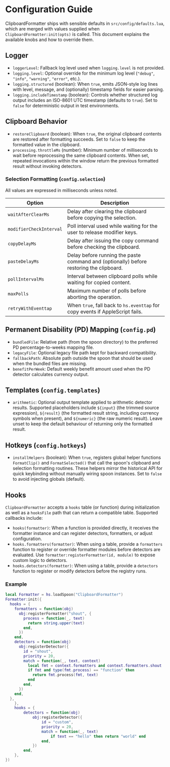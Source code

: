 # Configuration Guide

ClipboardFormatter ships with sensible defaults in `src/config/defaults.lua`,
which are merged with values supplied when `ClipboardFormatter:init(opts)` is
called. This document explains the available knobs and how to override them.

## Logger

- `loggerLevel`: Fallback log level used when `logging.level` is not provided.
- `logging.level`: Optional override for the minimum log level (`"debug"`,
  `"info"`, `"warning"`, `"error"`, etc.).
- `logging.structured` (boolean): When `true`, emits JSON-style log lines with
  level, message, and (optionally) timestamp fields for easier parsing.
- `logging.includeTimestamp` (boolean): Controls whether structured log output
  includes an ISO-8601 UTC timestamp (defaults to `true`). Set to `false` for
  deterministic output in test environments.

## Clipboard Behavior

- `restoreClipboard` (boolean): When `true`, the original clipboard contents are
  restored after formatting succeeds. Set to `false` to keep the formatted value
  in the clipboard.
- `processing.throttleMs` (number): Minimum number of milliseconds to wait
  before reprocessing the same clipboard contents. When set, repeated
  invocations within the window return the previous formatted result without
  invoking detectors.

### Selection Formatting (`config.selection`)

All values are expressed in milliseconds unless noted.

| Option | Description |
| ------ | ----------- |
| `waitAfterClearMs` | Delay after clearing the clipboard before copying the selection. |
| `modifierCheckInterval` | Poll interval used while waiting for the user to release modifier keys. |
| `copyDelayMs` | Delay after issuing the copy command before checking the clipboard. |
| `pasteDelayMs` | Delay before running the paste command and (optionally) before restoring the clipboard. |
| `pollIntervalMs` | Interval between clipboard polls while waiting for copied content. |
| `maxPolls` | Maximum number of polls before aborting the operation. |
| `retryWithEventtap` | When `true`, fall back to `hs.eventtap` for copy events if AppleScript fails. |

## Permanent Disability (PD) Mapping (`config.pd`)

- `bundledFile`: Relative path (from the spoon directory) to the preferred PD
  percentage-to-weeks mapping file.
- `legacyFile`: Optional legacy file path kept for backward compatibility.
- `fallbackPath`: Absolute path outside the spoon that should be used when the
  bundled files are missing.
- `benefitPerWeek`: Default weekly benefit amount used when the PD detector
  calculates currency output.

## Templates (`config.templates`)

- `arithmetic`: Optional output template applied to arithmetic detector results.
  Supported placeholders include `${input}` (the trimmed source expression),
  `${result}` (the formatted result string, including currency symbols when
  present), and `${numeric}` (the raw numeric result). Leave unset to keep the
  default behaviour of returning only the formatted result.

## Hotkeys (`config.hotkeys`)

- `installHelpers` (boolean): When `true`, registers global helper functions
  `FormatClip()` and `FormatSelected()` that call the spoon's clipboard and
  selection formatting routines. These helpers mirror the historical API for
  quick keybinding without manually wiring spoon instances. Set to `false` to
  avoid injecting globals (default).

## Hooks

`ClipboardFormatter` accepts a `hooks` table (or function) during initialization
as well as a `hooksFile` path that can return a compatible table. Supported
callbacks include:

- `hooks(formatter)`: When a function is provided directly, it receives the
  formatter instance and can register detectors, formatters, or adjust
  configuration.
- `hooks.formatters(formatter)`: When using a table, provide a
  `formatters` function to register or override formatter modules before
  detectors are evaluated. Use `formatter:registerFormatter(id, module)` to
  expose custom logic to detectors.
- `hooks.detectors(formatter)`: When using a table, provide a `detectors`
  function to register or modify detectors before the registry runs.

### Example

```lua
local Formatter = hs.loadSpoon("ClipboardFormatter")
Formatter:init({
  hooks = {
    formatters = function(obj)
      obj:registerFormatter("shout", {
        process = function(_, text)
          return string.upper(text)
        end,
      })
    end,
    detectors = function(obj)
      obj:registerDetector({
        id = "shout",
        priority = 20,
        match = function(_, text, context)
          local fmt = context.formatters and context.formatters.shout
          if fmt and type(fmt.process) == "function" then
            return fmt.process(fmt, text)
          end
        end,
      })
    end,
  },
    },
    hooks = {
        detectors = function(obj)
            obj:registerDetector({
                id = "custom",
                priority = 20,
                match = function(_, text)
                    if text == "hello" then return "world" end
                end,
            })
        end,
    },
})
```
